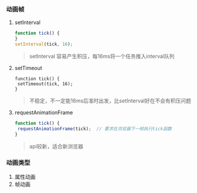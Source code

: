 ### 动画帧
1. setInterval

   ```js
   function tick() {
   }
   setInterval(tick, 16);
   ```

   > setInterval 容易产生积压，每16ms将一个任务推入interval队列

2. setTimeout

   ```
   function tick() {
   	setTimeout(tick, 16);
   }
   ```

   > 不稳定，不一定能16ms后准时出发，比setInterval好在不会有积压问题

3. requestAnimationFrame

   ```js
   function tick() {
   	requestAnimationFrame(tick);  // 要求在浏览器下一帧执行tick函数
   }
   ```

   > api较新，适合新浏览器

### 动画类型

1. 属性动画
2. 帧动画 